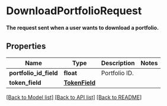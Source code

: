 # DownloadPortfolioRequest

#### The request sent when a user wants to download a portfolio.

## Properties
Name | Type | Description | Notes
------------ | ------------- | ------------- | -------------
**portfolio_id_field** | **float** | Portfolio ID. | 
**token_field** | [**TokenField**](TokenField.md) |  | 

[[Back to Model list]](../README.md#documentation-for-models) [[Back to API list]](../README.md#documentation-for-api-endpoints) [[Back to README]](../README.md)


